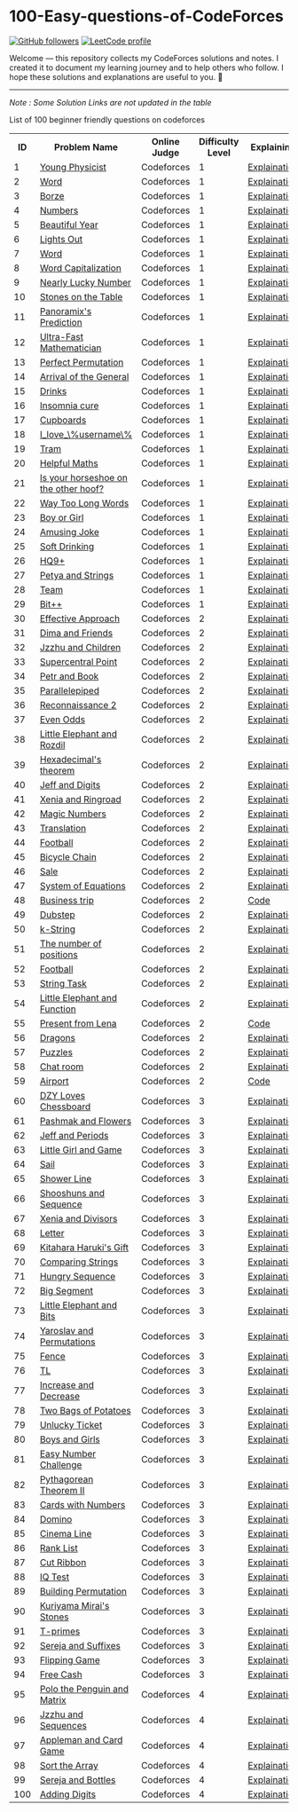 # 100-Easy-questions-of-CodeForces

[![GitHub followers](https://img.shields.io/github/followers/YOUR_GITHUB?style=social)](https://github.com/YOUR_GITHUB)
[![LeetCode profile](https://img.shields.io/badge/LeetCode-Profile-orange)](https://leetcode.com/youness-444)

 
Welcome — this repository collects my CodeForces solutions and notes. I created it to document my learning journey and to help others who follow. I hope these solutions and explanations are useful to you. 🌿

---
*Note : Some Solution Links are not updated in the table*

List of 100 beginner friendly questions on codeforces


<html>
<body>
<center>
<table>
<tr>
<th>ID</th>
<th>Problem Name</th>
<th>Online Judge</th>
<th>Difficulty Level</th>
  <th>Explaining</th>
<th>Solution</th>

</tr>
<tr>
<td>1</td>
<td><a href="http://codeforces.com/problemset/problem/69/A" target="_blank">Young Physicist</a></td>
<td>Codeforces</td>
<td>1</td>
<td><a href="https://github.com/youness372/100-Easy-questions-of-CodeForces/blob/main/69A%20-%20Young%20Physicist/01-69A%20-%20Young%20Physicist.md">Explaination</a></td>    
 <td><a href = "https://github.com/youness372/100-Easy-questions-of-CodeForces/blob/main/69A%20-%20Young%20Physicist/01-69A.cpp">Code</a></td>
</tr>
<tr>
<td>2</td>
<td><a href="http://codeforces.com/problemset/problem/59/A" target="_blank">Word</a></td>
<td>Codeforces</td>
<td>1</td>
<td><a href ="https://github.com/youness372/100-Easy-questions-of-CodeForces/blob/main/02-59A%20Word/01-59A-Word.md">Explaination</a></td>    
 <td><a href = "https://github.com/youness372/100-Easy-questions-of-CodeForces/blob/main/02-59A%20Word/02-59A-Word.cpp">Code</a></td>

</tr>
<tr>
<td>3</td>
<td><a href="http://codeforces.com/problemset/problem/32/B" target="_blank">Borze</a></td>
<td>Codeforces</td>
<td>1</td>
<td><a href="https://github.com/youness372/100-Easy-questions-of-CodeForces/blob/main/03-32B%20Borze/01-32B%20Borze.md">Explaination</a></td>    
 <td><a href = "https://github.com/youness372/100-Easy-questions-of-CodeForces/blob/main/03-32B%20Borze/02-32B-Borze.cpp">Code</a></td>

</tr>
<tr>
<td>4</td>
<td><a href="https://codeforces.com/problemset/problem/13/A" target="_blank">Numbers</a></td>
<td>Codeforces</td>
<td>1</td>
<td><a href="https://github.com/youness372/100-Easy-questions-of-CodeForces/blob/main/04-13A%20Numbers/02-13A-Numbers.cpp">Explaination</a></td>    
 <td><a href = "">Code</a></td>

</tr>
<tr>
<td>5</td>
<td><a href="http://codeforces.com/problemset/problem/271/A" target="_blank">Beautiful Year</a></td>
<td>Codeforces</td>
<td>1</td>
<td><a href="https://github.com/youness372/100-Easy-questions-of-CodeForces/blob/main/69A%20-%20Young%20Physicist/01-69A%20-%20Young%20Physicist.md">Explaination</a></td>    
 <td><a href = "https://github.com/youness372/100-Easy-questions-of-CodeForces/blob/main/69A%20-%20Young%20Physicist/01-69A.cpp">Code</a></td>

</tr>
<tr>
<td>6</td>
<td><a href="http://codeforces.com/problemset/problem/275/A" target="_blank">Lights Out</a></td>
<td>Codeforces</td>
<td>1</td>
<td><a href="https://github.com/youness372/100-Easy-questions-of-CodeForces/blob/main/69A%20-%20Young%20Physicist/01-69A%20-%20Young%20Physicist.md">Explaination</a></td>    
 <td><a href = "https://github.com/youness372/100-Easy-questions-of-CodeForces/blob/main/69A%20-%20Young%20Physicist/01-69A.cpp">Code</a></td>
</tr>
<tr>
<td>7</td>
<td><a href="http://codeforces.com/problemset/problem/59/A" target="_blank">Word</a></td>
<td>Codeforces</td>
<td>1</td>
<td><a href="https://github.com/youness372/100-Easy-questions-of-CodeForces/blob/main/69A%20-%20Young%20Physicist/01-69A%20-%20Young%20Physicist.md">Explaination</a></td>    
 <td><a href = "https://github.com/youness372/100-Easy-questions-of-CodeForces/blob/main/69A%20-%20Young%20Physicist/01-69A.cpp">Code</a></td>
</tr>
<tr>
<td>8</td>
<td><a href="http://codeforces.com/problemset/problem/281/A" target="_blank">Word Capitalization</a></td>
<td>Codeforces</td>
<td>1</td>
<td><a href="https://github.com/youness372/100-Easy-questions-of-CodeForces/blob/main/69A%20-%20Young%20Physicist/01-69A%20-%20Young%20Physicist.md">Explaination</a></td>    
 <td><a href = "https://github.com/youness372/100-Easy-questions-of-CodeForces/blob/main/69A%20-%20Young%20Physicist/01-69A.cpp">Code</a></td>
</tr>
<tr>
<td>9</td>
<td><a href="http://codeforces.com/problemset/problem/110/A" target="_blank">Nearly Lucky Number</a></td>
<td>Codeforces</td>
<td>1</td>
<td><a href="https://github.com/youness372/100-Easy-questions-of-CodeForces/blob/main/69A%20-%20Young%20Physicist/01-69A%20-%20Young%20Physicist.md">Explaination</a></td>    
 <td><a href = "https://github.com/youness372/100-Easy-questions-of-CodeForces/blob/main/69A%20-%20Young%20Physicist/01-69A.cpp">Code</a></td>
</tr>
<tr>
<td>10</td>
<td><a href="http://codeforces.com/problemset/problem/266/A" target="_blank">Stones on the Table</a></td>
<td>Codeforces</td>
<td>1</td>
<td><a href="https://github.com/youness372/100-Easy-questions-of-CodeForces/blob/main/69A%20-%20Young%20Physicist/01-69A%20-%20Young%20Physicist.md">Explaination</a></td>    
 <td><a href = "https://github.com/youness372/100-Easy-questions-of-CodeForces/blob/main/69A%20-%20Young%20Physicist/01-69A.cpp">Code</a></td>
</tr>
<tr>
<td>11</td>
<td><a href="http://codeforces.com/problemset/problem/80/A" target="_blank">Panoramix's Prediction</a></td>
<td>Codeforces</td>
<td>1</td>
<td><a href="https://github.com/youness372/100-Easy-questions-of-CodeForces/blob/main/69A%20-%20Young%20Physicist/01-69A%20-%20Young%20Physicist.md">Explaination</a></td>    
 <td><a href = "https://github.com/youness372/100-Easy-questions-of-CodeForces/blob/main/69A%20-%20Young%20Physicist/01-69A.cpp">Code</a></td>
</tr>
<tr>
<td>12</td>
<td><a href="http://codeforces.com/problemset/problem/61/A" target="_blank">Ultra-Fast Mathematician</a></td>
<td>Codeforces</td>
<td>1</td>
<td><a href="https://github.com/youness372/100-Easy-questions-of-CodeForces/blob/main/69A%20-%20Young%20Physicist/01-69A%20-%20Young%20Physicist.md">Explaination</a></td>    
 <td><a href = "https://github.com/youness372/100-Easy-questions-of-CodeForces/blob/main/69A%20-%20Young%20Physicist/01-69A.cpp">Code</a></td>
</tr>
<tr>
<td>13</td>
<td><a href="http://codeforces.com/problemset/problem/233/A" target="_blank">Perfect Permutation</a></td>
<td>Codeforces</td>
<td>1</td>
<td><a href="https://github.com/youness372/100-Easy-questions-of-CodeForces/blob/main/69A%20-%20Young%20Physicist/01-69A%20-%20Young%20Physicist.md">Explaination</a></td>    
 <td><a href = "https://github.com/youness372/100-Easy-questions-of-CodeForces/blob/main/69A%20-%20Young%20Physicist/01-69A.cpp">Code</a></td>
</tr>
<tr>
<td>14</td>
<td><a href="http://codeforces.com/problemset/problem/144/A" target="_blank">Arrival of the General</a></td>
<td>Codeforces</td>
<td>1</td>
<td><a href="https://github.com/youness372/100-Easy-questions-of-CodeForces/blob/main/69A%20-%20Young%20Physicist/01-69A%20-%20Young%20Physicist.md">Explaination</a></td>    
 <td><a href = "https://github.com/youness372/100-Easy-questions-of-CodeForces/blob/main/69A%20-%20Young%20Physicist/01-69A.cpp">Code</a></td>
</tr>
<tr>
<td>15</td>
<td><a href="http://codeforces.com/problemset/problem/200/B" target="_blank">Drinks</a></td>
<td>Codeforces</td>
<td>1</td>
<td><a href="https://github.com/youness372/100-Easy-questions-of-CodeForces/blob/main/69A%20-%20Young%20Physicist/01-69A%20-%20Young%20Physicist.md">Explaination</a></td>    
 <td><a href = "https://github.com/youness372/100-Easy-questions-of-CodeForces/blob/main/69A%20-%20Young%20Physicist/01-69A.cpp">Code</a></td></tr>
<tr>
<td>16</td>
<td><a href="http://codeforces.com/problemset/problem/148/A" target="_blank">Insomnia cure</a></td>
<td>Codeforces</td>
<td>1</td>
<td><a href="https://github.com/youness372/100-Easy-questions-of-CodeForces/blob/main/69A%20-%20Young%20Physicist/01-69A%20-%20Young%20Physicist.md">Explaination</a></td>    
 <td><a href = "https://github.com/youness372/100-Easy-questions-of-CodeForces/blob/main/69A%20-%20Young%20Physicist/01-69A.cpp">Code</a></td></tr>
<tr>
<td>17</td>
<td><a href="http://codeforces.com/problemset/problem/248/A" target="_blank">Cupboards</a></td>
<td>Codeforces</td>
<td>1</td>
<td><a href="https://github.com/youness372/100-Easy-questions-of-CodeForces/blob/main/69A%20-%20Young%20Physicist/01-69A%20-%20Young%20Physicist.md">Explaination</a></td>    
 <td><a href = "https://github.com/youness372/100-Easy-questions-of-CodeForces/blob/main/69A%20-%20Young%20Physicist/01-69A.cpp">Code</a></td></tr>
<tr>
<td>18</td>
<td><a href="http://codeforces.com/problemset/problem/155/A" target="_blank">I_love_\%username\%</a></td>
<td>Codeforces</td>
<td>1</td>
<td><a href="https://github.com/youness372/100-Easy-questions-of-CodeForces/blob/main/69A%20-%20Young%20Physicist/01-69A%20-%20Young%20Physicist.md">Explaination</a></td>    
 <td><a href = "https://github.com/youness372/100-Easy-questions-of-CodeForces/blob/main/69A%20-%20Young%20Physicist/01-69A.cpp">Code</a></td></tr>
<tr>
<td>19</td>
<td><a href="http://codeforces.com/problemset/problem/116/A" target="_blank">Tram</a></td>
<td>Codeforces</td>
<td>1</td>
<td><a href="https://github.com/youness372/100-Easy-questions-of-CodeForces/blob/main/69A%20-%20Young%20Physicist/01-69A%20-%20Young%20Physicist.md">Explaination</a></td>    
 <td><a href = "https://github.com/youness372/100-Easy-questions-of-CodeForces/blob/main/69A%20-%20Young%20Physicist/01-69A.cpp">Code</a></td></tr>
<tr>
<td>20</td>
<td><a href="http://codeforces.com/problemset/problem/339/A" target="_blank">Helpful Maths</a></td>
<td>Codeforces</td>
<td>1</td>
<td><a href="https://github.com/youness372/100-Easy-questions-of-CodeForces/blob/main/69A%20-%20Young%20Physicist/01-69A%20-%20Young%20Physicist.md">Explaination</a></td>    
 <td><a href = "https://github.com/youness372/100-Easy-questions-of-CodeForces/blob/main/69A%20-%20Young%20Physicist/01-69A.cpp">Code</a></td></tr>
<tr>
<td>21</td>
<td><a href="http://codeforces.com/problemset/problem/228/A" target="_blank">Is your horseshoe on the other hoof?</a></td>
<td>Codeforces</td>
<td>1</td>
<td><a href="https://github.com/youness372/100-Easy-questions-of-CodeForces/blob/main/69A%20-%20Young%20Physicist/01-69A%20-%20Young%20Physicist.md">Explaination</a></td>    
 <td><a href = "https://github.com/youness372/100-Easy-questions-of-CodeForces/blob/main/69A%20-%20Young%20Physicist/01-69A.cpp">Code</a></td></tr>
<tr>
<td>22</td>
<td><a href="http://codeforces.com/problemset/problem/71/A" target="_blank">Way Too Long Words</a></td>
<td>Codeforces</td>
<td>1</td>
<td><a href="https://github.com/youness372/100-Easy-questions-of-CodeForces/blob/main/69A%20-%20Young%20Physicist/01-69A%20-%20Young%20Physicist.md">Explaination</a></td>    
 <td><a href = "https://github.com/youness372/100-Easy-questions-of-CodeForces/blob/main/69A%20-%20Young%20Physicist/01-69A.cpp">Code</a></td></tr>
<tr>
<td>23</td>
<td><a href="http://codeforces.com/problemset/problem/236/A" target="_blank">Boy or Girl</a></td>
<td>Codeforces</td>
<td>1</td>
<td><a href="https://github.com/youness372/100-Easy-questions-of-CodeForces/blob/main/69A%20-%20Young%20Physicist/01-69A%20-%20Young%20Physicist.md">Explaination</a></td>    
 <td><a href = "https://github.com/youness372/100-Easy-questions-of-CodeForces/blob/main/69A%20-%20Young%20Physicist/01-69A.cpp">Code</a></td></tr>
<tr>
<td>24</td>
<td><a href="http://codeforces.com/problemset/problem/141/A" target="_blank">Amusing Joke</a></td>
<td>Codeforces</td>
<td>1</td>
<td><a href="https://github.com/youness372/100-Easy-questions-of-CodeForces/blob/main/69A%20-%20Young%20Physicist/01-69A%20-%20Young%20Physicist.md">Explaination</a></td>    
 <td><a href = "https://github.com/youness372/100-Easy-questions-of-CodeForces/blob/main/69A%20-%20Young%20Physicist/01-69A.cpp">Code</a></td></tr>
<tr>
<td>25</td>
<td><a href="http://codeforces.com/problemset/problem/151/A" target="_blank">Soft Drinking</a></td>
<td>Codeforces</td>
<td>1</td>
<td><a href="https://github.com/youness372/100-Easy-questions-of-CodeForces/blob/main/69A%20-%20Young%20Physicist/01-69A%20-%20Young%20Physicist.md">Explaination</a></td>    
 <td><a href = "https://github.com/youness372/100-Easy-questions-of-CodeForces/blob/main/69A%20-%20Young%20Physicist/01-69A.cpp">Code</a></td></tr>
<tr>
<td>26</td>
<td><a href="http://codeforces.com/problemset/problem/133/A" target="_blank">HQ9+</a></td>
<td>Codeforces</td>
<td>1</td>
<td><a href="https://github.com/youness372/100-Easy-questions-of-CodeForces/blob/main/69A%20-%20Young%20Physicist/01-69A%20-%20Young%20Physicist.md">Explaination</a></td>    
 <td><a href = "https://github.com/youness372/100-Easy-questions-of-CodeForces/blob/main/69A%20-%20Young%20Physicist/01-69A.cpp">Code</a></td></tr>
<tr>
<td>27</td>
<td><a href="http://codeforces.com/problemset/problem/112/A" target="_blank">Petya and Strings</a></td>
<td>Codeforces</td>
<td>1</td>
<td><a href="https://github.com/youness372/100-Easy-questions-of-CodeForces/blob/main/69A%20-%20Young%20Physicist/01-69A%20-%20Young%20Physicist.md">Explaination</a></td>    
 <td><a href = "https://github.com/youness372/100-Easy-questions-of-CodeForces/blob/main/69A%20-%20Young%20Physicist/01-69A.cpp">Code</a></td></tr>
<tr>
<td>28</td>
<td><a href="http://codeforces.com/problemset/problem/231/A" target="_blank">Team</a></td>
<td>Codeforces</td>
<td>1</td>
<td><a href="https://github.com/youness372/100-Easy-questions-of-CodeForces/blob/main/69A%20-%20Young%20Physicist/01-69A%20-%20Young%20Physicist.md">Explaination</a></td>    
 <td><a href = "https://github.com/youness372/100-Easy-questions-of-CodeForces/blob/main/69A%20-%20Young%20Physicist/01-69A.cpp">Code</a></td></tr>
<tr>
<td>29</td>
<td><a href="http://codeforces.com/problemset/problem/282/A" target="_blank">Bit++</a></td>
<td>Codeforces</td>
<td>1</td>
<td><a href="https://github.com/youness372/100-Easy-questions-of-CodeForces/blob/main/69A%20-%20Young%20Physicist/01-69A%20-%20Young%20Physicist.md">Explaination</a></td>    
 <td><a href = "https://github.com/youness372/100-Easy-questions-of-CodeForces/blob/main/69A%20-%20Young%20Physicist/01-69A.cpp">Code</a></td></tr>
<tr>
<td>30</td>
<td><a href="http://codeforces.com/problemset/problem/227/B" target="_blank">Effective Approach</a></td>
<td>Codeforces</td>
<td>2</td>
<td><a href="https://github.com/youness372/100-Easy-questions-of-CodeForces/blob/main/69A%20-%20Young%20Physicist/01-69A%20-%20Young%20Physicist.md">Explaination</a></td>    
 <td><a href = "https://github.com/youness372/100-Easy-questions-of-CodeForces/blob/main/69A%20-%20Young%20Physicist/01-69A.cpp">Code</a></td></tr>
<tr>
<td>31</td>
<td><a href="http://codeforces.com/problemset/problem/272/A" target="_blank">Dima and Friends</a></td>
<td>Codeforces</td>
<td>2</td>
<td><a href="https://github.com/youness372/100-Easy-questions-of-CodeForces/blob/main/69A%20-%20Young%20Physicist/01-69A%20-%20Young%20Physicist.md">Explaination</a></td>    
 <td><a href = "https://github.com/youness372/100-Easy-questions-of-CodeForces/blob/main/69A%20-%20Young%20Physicist/01-69A.cpp">Code</a></td></tr>
<tr>
<td>32</td>
<td><a href="http://codeforces.com/problemset/problem/450/A" target="_blank">Jzzhu and Children</a></td>
<td>Codeforces</td>
<td>2</td>
<td><a href="https://github.com/youness372/100-Easy-questions-of-CodeForces/blob/main/69A%20-%20Young%20Physicist/01-69A%20-%20Young%20Physicist.md">Explaination</a></td>    
 <td><a href = "https://github.com/youness372/100-Easy-questions-of-CodeForces/blob/main/69A%20-%20Young%20Physicist/01-69A.cpp">Code</a></td></tr>
<tr>
<td>33</td>
<td><a href="http://codeforces.com/problemset/problem/165/A" target="_blank">Supercentral Point</a></td>
<td>Codeforces</td>
<td>2</td>
<td><a href="https://github.com/youness372/100-Easy-questions-of-CodeForces/blob/main/69A%20-%20Young%20Physicist/01-69A%20-%20Young%20Physicist.md">Explaination</a></td>    
 <td><a href = "https://github.com/youness372/100-Easy-questions-of-CodeForces/blob/main/69A%20-%20Young%20Physicist/01-69A.cpp">Code</a></td></tr>
<tr>
<td>34</td>
<td><a href="http://codeforces.com/problemset/problem/139/A" target="_blank">Petr and Book</a></td>
<td>Codeforces</td>
<td>2</td>
<td><a href="https://github.com/youness372/100-Easy-questions-of-CodeForces/blob/main/69A%20-%20Young%20Physicist/01-69A%20-%20Young%20Physicist.md">Explaination</a></td>    
 <td><a href = "https://github.com/youness372/100-Easy-questions-of-CodeForces/blob/main/69A%20-%20Young%20Physicist/01-69A.cpp">Code</a></td></tr>
<tr>
<td>35</td>
<td><a href="http://codeforces.com/problemset/problem/224/A" target="_blank">Parallelepiped</a></td>
<td>Codeforces</td>
<td>2</td>
<td><a href="https://github.com/youness372/100-Easy-questions-of-CodeForces/blob/main/69A%20-%20Young%20Physicist/01-69A%20-%20Young%20Physicist.md">Explaination</a></td>    
 <td><a href = "https://github.com/youness372/100-Easy-questions-of-CodeForces/blob/main/69A%20-%20Young%20Physicist/01-69A.cpp">Code</a></td></tr>
<tr>
<td>36</td>
<td><a href="http://codeforces.com/problemset/problem/34/A" target="_blank">Reconnaissance 2</a></td>
<td>Codeforces</td>
<td>2</td>
<td><a href="https://github.com/youness372/100-Easy-questions-of-CodeForces/blob/main/69A%20-%20Young%20Physicist/01-69A%20-%20Young%20Physicist.md">Explaination</a></td>    
 <td><a href = "https://github.com/youness372/100-Easy-questions-of-CodeForces/blob/main/69A%20-%20Young%20Physicist/01-69A.cpp">Code</a></td></tr>
<tr>
<td>37</td>
<td><a href="http://codeforces.com/problemset/problem/318/A" target="_blank">Even Odds</a></td>
<td>Codeforces</td>
<td>2</td>
<td><a href="https://github.com/youness372/100-Easy-questions-of-CodeForces/blob/main/69A%20-%20Young%20Physicist/01-69A%20-%20Young%20Physicist.md">Explaination</a></td>    
 <td><a href = "https://github.com/youness372/100-Easy-questions-of-CodeForces/blob/main/69A%20-%20Young%20Physicist/01-69A.cpp">Code</a></td></tr>
<tr>
<td>38</td>
<td><a href="http://codeforces.com/problemset/problem/205/A" target="_blank">Little Elephant and Rozdil</a></td>
<td>Codeforces</td>
<td>2</td>
<td><a href="https://github.com/youness372/100-Easy-questions-of-CodeForces/blob/main/69A%20-%20Young%20Physicist/01-69A%20-%20Young%20Physicist.md">Explaination</a></td>    
 <td><a href = "https://github.com/youness372/100-Easy-questions-of-CodeForces/blob/main/69A%20-%20Young%20Physicist/01-69A.cpp">Code</a></td></tr>
<tr>
<td>39</td>
<td><a href="http://codeforces.com/problemset/problem/199/A" target="_blank">Hexadecimal's theorem</a></td>
<td>Codeforces</td>
<td>2</td>
<td><a href="https://github.com/youness372/100-Easy-questions-of-CodeForces/blob/main/69A%20-%20Young%20Physicist/01-69A%20-%20Young%20Physicist.md">Explaination</a></td>    
 <td><a href = "https://github.com/youness372/100-Easy-questions-of-CodeForces/blob/main/69A%20-%20Young%20Physicist/01-69A.cpp">Code</a></td></tr>
<tr>
<td>40</td>
<td><a href="http://codeforces.com/problemset/problem/352/A" target="_blank">Jeff and Digits</a></td>
<td>Codeforces</td>
<td>2</td>
<td><a href="https://github.com/youness372/100-Easy-questions-of-CodeForces/blob/main/69A%20-%20Young%20Physicist/01-69A%20-%20Young%20Physicist.md">Explaination</a></td>    
 <td><a href = "https://github.com/youness372/100-Easy-questions-of-CodeForces/blob/main/69A%20-%20Young%20Physicist/01-69A.cpp">Code</a></td></tr>
<tr>
<td>41</td>
<td><a href="http://codeforces.com/problemset/problem/339/B" target="_blank">Xenia and Ringroad</a></td>
<td>Codeforces</td>
<td>2</td>
<td><a href="https://github.com/youness372/100-Easy-questions-of-CodeForces/blob/main/69A%20-%20Young%20Physicist/01-69A%20-%20Young%20Physicist.md">Explaination</a></td>    
 <td><a href = "https://github.com/youness372/100-Easy-questions-of-CodeForces/blob/main/69A%20-%20Young%20Physicist/01-69A.cpp">Code</a></td></tr>
<tr>
<td>42</td>
<td><a href="http://codeforces.com/problemset/problem/320/A" target="_blank">Magic Numbers</a></td>
<td>Codeforces</td>
<td>2</td>
<td><a href="https://github.com/youness372/100-Easy-questions-of-CodeForces/blob/main/69A%20-%20Young%20Physicist/01-69A%20-%20Young%20Physicist.md">Explaination</a></td>    
 <td><a href = "https://github.com/youness372/100-Easy-questions-of-CodeForces/blob/main/69A%20-%20Young%20Physicist/01-69A.cpp">Code</a></td></tr>
<tr>
<td>43</td>
<td><a href="http://codeforces.com/problemset/problem/41/A" target="_blank">Translation</a></td>
<td>Codeforces</td>
<td>2</td>
<td><a href="https://github.com/youness372/100-Easy-questions-of-CodeForces/blob/main/69A%20-%20Young%20Physicist/01-69A%20-%20Young%20Physicist.md">Explaination</a></td>    
 <td><a href = "https://github.com/youness372/100-Easy-questions-of-CodeForces/blob/main/69A%20-%20Young%20Physicist/01-69A.cpp">Code</a></td></tr>
<tr>
<td>44</td>
<td><a href="http://codeforces.com/problemset/problem/43/A" target="_blank">Football</a></td>
<td>Codeforces</td>
<td>2</td>
<td><a href="https://github.com/youness372/100-Easy-questions-of-CodeForces/blob/main/69A%20-%20Young%20Physicist/01-69A%20-%20Young%20Physicist.md">Explaination</a></td>    
 <td><a href = "https://github.com/youness372/100-Easy-questions-of-CodeForces/blob/main/69A%20-%20Young%20Physicist/01-69A.cpp">Code</a></td></tr>
<tr>
<td>45</td>
<td><a href="http://codeforces.com/problemset/problem/215/A" target="_blank">Bicycle Chain</a></td>
<td>Codeforces</td>
<td>2</td>
<td><a href="https://github.com/youness372/100-Easy-questions-of-CodeForces/blob/main/69A%20-%20Young%20Physicist/01-69A%20-%20Young%20Physicist.md">Explaination</a></td>    
 <td><a href = "https://github.com/youness372/100-Easy-questions-of-CodeForces/blob/main/69A%20-%20Young%20Physicist/01-69A.cpp">Code</a></td></tr>
<tr>
<td>46</td>
<td><a href="http://codeforces.com/problemset/problem/34/B" target="_blank">Sale</a></td>
<td>Codeforces</td>
<td>2</td>
<td><a href="https://github.com/youness372/100-Easy-questions-of-CodeForces/blob/main/69A%20-%20Young%20Physicist/01-69A%20-%20Young%20Physicist.md">Explaination</a></td>    
 <td><a href = "https://github.com/youness372/100-Easy-questions-of-CodeForces/blob/main/69A%20-%20Young%20Physicist/01-69A.cpp">Code</a></td></tr>
<tr>
<td>47</td>
<td><a href="http://codeforces.com/problemset/problem/214/A" target="_blank">System of Equations</a></td>
<td>Codeforces</td>
<td>2</td>
<td><a href="https://github.com/youness372/100-Easy-questions-of-CodeForces/blob/main/69A%20-%20Young%20Physicist/01-69A%20-%20Young%20Physicist.md">Explaination</a></td>    
 <td><a href = "https://github.com/youness372/100-Easy-questions-of-CodeForces/blob/main/69A%20-%20Young%20Physicist/01-69A.cpp">Code</a></td></tr>
<tr>
<td>48</td>
<td><a href="http://codeforces.com/problemset/problem/149/A" target="_blank">Business trip</a></td>
<td>Codeforces</td>
<td>2</td>
<td><a href="">Code</a></td>
</tr>
<tr>
<td>49</td>
<td><a href="http://codeforces.com/problemset/problem/208/A" target="_blank">Dubstep</a></td>
<td>Codeforces</td>
<td>2</td>
<td><a href="https://github.com/youness372/100-Easy-questions-of-CodeForces/blob/main/69A%20-%20Young%20Physicist/01-69A%20-%20Young%20Physicist.md">Explaination</a></td>    
 <td><a href = "https://github.com/youness372/100-Easy-questions-of-CodeForces/blob/main/69A%20-%20Young%20Physicist/01-69A.cpp">Code</a></td></tr>
<tr>
<td>50</td>
<td><a href="http://codeforces.com/problemset/problem/219/A" target="_blank">k-String</a></td>
<td>Codeforces</td>
<td>2</td>
<td><a href="https://github.com/youness372/100-Easy-questions-of-CodeForces/blob/main/69A%20-%20Young%20Physicist/01-69A%20-%20Young%20Physicist.md">Explaination</a></td>    
 <td><a href = "https://github.com/youness372/100-Easy-questions-of-CodeForces/blob/main/69A%20-%20Young%20Physicist/01-69A.cpp">Code</a></td></tr>
<tr>
<td>51</td>
<td><a href="http://codeforces.com/problemset/problem/124/A" target="_blank">The number of positions</a></td>
<td>Codeforces</td>
<td>2</td>
<td><a href="https://github.com/youness372/100-Easy-questions-of-CodeForces/blob/main/69A%20-%20Young%20Physicist/01-69A%20-%20Young%20Physicist.md">Explaination</a></td>    
 <td><a href = "https://github.com/youness372/100-Easy-questions-of-CodeForces/blob/main/69A%20-%20Young%20Physicist/01-69A.cpp">Code</a></td></tr>
<tr>
<td>52</td>
<td><a href="http://codeforces.com/problemset/problem/96/A" target="_blank">Football</a></td>
<td>Codeforces</td>
<td>2</td>
<td><a href="https://github.com/youness372/100-Easy-questions-of-CodeForces/blob/main/69A%20-%20Young%20Physicist/01-69A%20-%20Young%20Physicist.md">Explaination</a></td>    
 <td><a href = "https://github.com/youness372/100-Easy-questions-of-CodeForces/blob/main/69A%20-%20Young%20Physicist/01-69A.cpp">Code</a></td></tr>
<tr>
<td>53</td>
<td><a href="http://codeforces.com/problemset/problem/118/A" target="_blank">String Task</a></td>
<td>Codeforces</td>
<td>2</td>
<td><a href="https://github.com/youness372/100-Easy-questions-of-CodeForces/blob/main/69A%20-%20Young%20Physicist/01-69A%20-%20Young%20Physicist.md">Explaination</a></td>    
 <td><a href = "https://github.com/youness372/100-Easy-questions-of-CodeForces/blob/main/69A%20-%20Young%20Physicist/01-69A.cpp">Code</a></td></tr>
<tr>
<td>54</td>
<td><a href="http://codeforces.com/problemset/problem/221/A" target="_blank">Little Elephant and Function</a></td>
<td>Codeforces</td>
<td>2</td>
<td><a href="https://github.com/youness372/100-Easy-questions-of-CodeForces/blob/main/69A%20-%20Young%20Physicist/01-69A%20-%20Young%20Physicist.md">Explaination</a></td>    
 <td><a href = "https://github.com/youness372/100-Easy-questions-of-CodeForces/blob/main/69A%20-%20Young%20Physicist/01-69A.cpp">Code</a></td></tr>
<tr>
<td>55</td>
<td><a href="http://codeforces.com/problemset/problem/118/B" target="_blank">Present from Lena</a></td>
<td>Codeforces</td>
<td>2</td>
<td><a href="">Code</a></td>
</tr>
<tr>
<td>56</td>
<td><a href="http://codeforces.com/problemset/problem/230/A" target="_blank">Dragons</a></td>
<td>Codeforces</td>
<td>2</td>
<td><a href="https://github.com/youness372/100-Easy-questions-of-CodeForces/blob/main/69A%20-%20Young%20Physicist/01-69A%20-%20Young%20Physicist.md">Explaination</a></td>    
 <td><a href = "https://github.com/youness372/100-Easy-questions-of-CodeForces/blob/main/69A%20-%20Young%20Physicist/01-69A.cpp">Code</a></td></tr>
<tr>
<td>57</td>
<td><a href="http://codeforces.com/problemset/problem/337/A" target="_blank">Puzzles</a></td>
<td>Codeforces</td>
<td>2</td>
<td><a href="https://github.com/youness372/100-Easy-questions-of-CodeForces/blob/main/69A%20-%20Young%20Physicist/01-69A%20-%20Young%20Physicist.md">Explaination</a></td>    
 <td><a href = "https://github.com/youness372/100-Easy-questions-of-CodeForces/blob/main/69A%20-%20Young%20Physicist/01-69A.cpp">Code</a></td></tr>
<tr>
<td>58</td>
<td><a href="http://codeforces.com/problemset/problem/58/A" target="_blank">Chat room</a></td>
<td>Codeforces</td>
<td>2</td>
<td><a href="https://github.com/youness372/100-Easy-questions-of-CodeForces/blob/main/69A%20-%20Young%20Physicist/01-69A%20-%20Young%20Physicist.md">Explaination</a></td>    
 <td><a href = "https://github.com/youness372/100-Easy-questions-of-CodeForces/blob/main/69A%20-%20Young%20Physicist/01-69A.cpp">Code</a></td></tr>
<tr>
<td>59</td>
<td><a href="http://codeforces.com/problemset/problem/218/B" target="_blank">Airport</a></td>
<td>Codeforces</td>
<td>2</td>
<td><a href="">Code</a></td>
</tr>
<tr>
<td>60</td>
<td><a href="http://codeforces.com/problemset/problem/445/A" target="_blank">DZY Loves Chessboard</a></td>
<td>Codeforces</td>
<td>3</td>
<td><a href="https://github.com/youness372/100-Easy-questions-of-CodeForces/blob/main/69A%20-%20Young%20Physicist/01-69A%20-%20Young%20Physicist.md">Explaination</a></td>    
 <td><a href = "https://github.com/youness372/100-Easy-questions-of-CodeForces/blob/main/69A%20-%20Young%20Physicist/01-69A.cpp">Code</a></td></tr>
<tr>
<td>61</td>
<td><a href="http://codeforces.com/problemset/problem/459/B" target="_blank">Pashmak and Flowers</a></td>
<td>Codeforces</td>
<td>3</td>
<td><a href="https://github.com/youness372/100-Easy-questions-of-CodeForces/blob/main/69A%20-%20Young%20Physicist/01-69A%20-%20Young%20Physicist.md">Explaination</a></td>    
 <td><a href = "https://github.com/youness372/100-Easy-questions-of-CodeForces/blob/main/69A%20-%20Young%20Physicist/01-69A.cpp">Code</a></td></tr>
<tr>
<td>62</td>
<td><a href="http://codeforces.com/problemset/problem/352/B" target="_blank">Jeff and Periods</a></td>
<td>Codeforces</td>
<td>3</td>
<td><a href="https://github.com/youness372/100-Easy-questions-of-CodeForces/blob/main/69A%20-%20Young%20Physicist/01-69A%20-%20Young%20Physicist.md">Explaination</a></td>    
 <td><a href = "https://github.com/youness372/100-Easy-questions-of-CodeForces/blob/main/69A%20-%20Young%20Physicist/01-69A.cpp">Code</a></td></tr>
<tr>
<td>63</td>
<td><a href="http://codeforces.com/problemset/problem/276/B" target="_blank">Little Girl and Game</a></td>
<td>Codeforces</td>
<td>3</td>
<td><a href="https://github.com/youness372/100-Easy-questions-of-CodeForces/blob/main/69A%20-%20Young%20Physicist/01-69A%20-%20Young%20Physicist.md">Explaination</a></td>    
 <td><a href = "https://github.com/youness372/100-Easy-questions-of-CodeForces/blob/main/69A%20-%20Young%20Physicist/01-69A.cpp">Code</a></td></tr>
<tr>
<td>64</td>
<td><a href="http://codeforces.com/problemset/problem/298/B" target="_blank">Sail</a></td>
<td>Codeforces</td>
<td>3</td>
<td><a href="https://github.com/youness372/100-Easy-questions-of-CodeForces/blob/main/69A%20-%20Young%20Physicist/01-69A%20-%20Young%20Physicist.md">Explaination</a></td>    
 <td><a href = "https://github.com/youness372/100-Easy-questions-of-CodeForces/blob/main/69A%20-%20Young%20Physicist/01-69A.cpp">Code</a></td></tr>
<tr>
<td>65</td>
<td><a href="http://codeforces.com/problemset/problem/431/B" target="_blank">Shower Line</a></td>
<td>Codeforces</td>
<td>3</td>
<td><a href="https://github.com/youness372/100-Easy-questions-of-CodeForces/blob/main/69A%20-%20Young%20Physicist/01-69A%20-%20Young%20Physicist.md">Explaination</a></td>    
 <td><a href = "https://github.com/youness372/100-Easy-questions-of-CodeForces/blob/main/69A%20-%20Young%20Physicist/01-69A.cpp">Code</a></td></tr>
<tr>
<td>66</td>
<td><a href="http://codeforces.com/problemset/problem/222/A" target="_blank">Shooshuns and Sequence </a></td>
<td>Codeforces</td>
<td>3</td>
<td><a href="https://github.com/youness372/100-Easy-questions-of-CodeForces/blob/main/69A%20-%20Young%20Physicist/01-69A%20-%20Young%20Physicist.md">Explaination</a></td>    
 <td><a href = "https://github.com/youness372/100-Easy-questions-of-CodeForces/blob/main/69A%20-%20Young%20Physicist/01-69A.cpp">Code</a></td></tr>
<tr>
<td>67</td>
<td><a href="http://codeforces.com/problemset/problem/342/A" target="_blank">Xenia and Divisors</a></td>
<td>Codeforces</td>
<td>3</td>
<td><a href="https://github.com/youness372/100-Easy-questions-of-CodeForces/blob/main/69A%20-%20Young%20Physicist/01-69A%20-%20Young%20Physicist.md">Explaination</a></td>    
 <td><a href = "https://github.com/youness372/100-Easy-questions-of-CodeForces/blob/main/69A%20-%20Young%20Physicist/01-69A.cpp">Code</a></td></tr>
<tr>
<td>68</td>
<td><a href="http://codeforces.com/problemset/problem/43/B" target="_blank">Letter</a></td>
<td>Codeforces</td>
<td>3</td>
<td><a href="https://github.com/youness372/100-Easy-questions-of-CodeForces/blob/main/69A%20-%20Young%20Physicist/01-69A%20-%20Young%20Physicist.md">Explaination</a></td>    
 <td><a href = "https://github.com/youness372/100-Easy-questions-of-CodeForces/blob/main/69A%20-%20Young%20Physicist/01-69A.cpp">Code</a></td></tr>
<tr>
<td>69</td>
<td><a href="http://codeforces.com/problemset/problem/433/A" target="_blank">Kitahara Haruki's Gift</a></td>
<td>Codeforces</td>
<td>3</td>
<td><a href="https://github.com/youness372/100-Easy-questions-of-CodeForces/blob/main/69A%20-%20Young%20Physicist/01-69A%20-%20Young%20Physicist.md">Explaination</a></td>    
 <td><a href = "https://github.com/youness372/100-Easy-questions-of-CodeForces/blob/main/69A%20-%20Young%20Physicist/01-69A.cpp">Code</a></td></tr>
<tr>
<td>70</td>
<td><a href="http://codeforces.com/problemset/problem/186/A" target="_blank">Comparing Strings</a></td>
<td>Codeforces</td>
<td>3</td>
<td><a href="https://github.com/youness372/100-Easy-questions-of-CodeForces/blob/main/69A%20-%20Young%20Physicist/01-69A%20-%20Young%20Physicist.md">Explaination</a></td>    
 <td><a href = "https://github.com/youness372/100-Easy-questions-of-CodeForces/blob/main/69A%20-%20Young%20Physicist/01-69A.cpp">Code</a></td></tr>
<tr>
<td>71</td>
<td><a href="http://codeforces.com/problemset/problem/327/B" target="_blank">Hungry Sequence</a></td>
<td>Codeforces</td>
<td>3</td>
<td><a href="https://github.com/youness372/100-Easy-questions-of-CodeForces/blob/main/69A%20-%20Young%20Physicist/01-69A%20-%20Young%20Physicist.md">Explaination</a></td>    
 <td><a href = "https://github.com/youness372/100-Easy-questions-of-CodeForces/blob/main/69A%20-%20Young%20Physicist/01-69A.cpp">Code</a></td></tr>
<tr>
<td>72</td>
<td><a href="http://codeforces.com/problemset/problem/242/B" target="_blank">Big Segment</a></td>
<td>Codeforces</td>
<td>3</td>
<td><a href="https://github.com/youness372/100-Easy-questions-of-CodeForces/blob/main/69A%20-%20Young%20Physicist/01-69A%20-%20Young%20Physicist.md">Explaination</a></td>    
 <td><a href = "https://github.com/youness372/100-Easy-questions-of-CodeForces/blob/main/69A%20-%20Young%20Physicist/01-69A.cpp">Code</a></td></tr>
<tr>
<td>73</td>
<td><a href="http://codeforces.com/problemset/problem/258/A" target="_blank">Little Elephant and Bits</a></td>
<td>Codeforces</td>
<td>3</td>
<td><a href="https://github.com/youness372/100-Easy-questions-of-CodeForces/blob/main/69A%20-%20Young%20Physicist/01-69A%20-%20Young%20Physicist.md">Explaination</a></td>    
 <td><a href = "https://github.com/youness372/100-Easy-questions-of-CodeForces/blob/main/69A%20-%20Young%20Physicist/01-69A.cpp">Code</a></td></tr>
<tr>
<td>74</td>
<td><a href="http://codeforces.com/problemset/problem/296/A" target="_blank">Yaroslav and Permutations</a></td>
<td>Codeforces</td>
<td>3</td>
<td><a href="https://github.com/youness372/100-Easy-questions-of-CodeForces/blob/main/69A%20-%20Young%20Physicist/01-69A%20-%20Young%20Physicist.md">Explaination</a></td>    
 <td><a href = "https://github.com/youness372/100-Easy-questions-of-CodeForces/blob/main/69A%20-%20Young%20Physicist/01-69A.cpp">Code</a></td></tr>
<tr>
<td>75</td>
<td><a href="http://codeforces.com/problemset/problem/363/B" target="_blank">Fence</a></td>
<td>Codeforces</td>
<td>3</td>
<td><a href="https://github.com/youness372/100-Easy-questions-of-CodeForces/blob/main/69A%20-%20Young%20Physicist/01-69A%20-%20Young%20Physicist.md">Explaination</a></td>    
 <td><a href = "https://github.com/youness372/100-Easy-questions-of-CodeForces/blob/main/69A%20-%20Young%20Physicist/01-69A.cpp">Code</a></td></tr>
<tr>
<td>76</td>
<td><a href="http://codeforces.com/problemset/problem/350/A" target="_blank">TL</a></td>
<td>Codeforces</td>
<td>3</td>
<td><a href="https://github.com/youness372/100-Easy-questions-of-CodeForces/blob/main/69A%20-%20Young%20Physicist/01-69A%20-%20Young%20Physicist.md">Explaination</a></td>    
 <td><a href = "https://github.com/youness372/100-Easy-questions-of-CodeForces/blob/main/69A%20-%20Young%20Physicist/01-69A.cpp">Code</a></td></tr>
<tr>
<td>77</td>
<td><a href="http://codeforces.com/problemset/problem/246/B" target="_blank">Increase and Decrease</a></td>
<td>Codeforces</td>
<td>3</td>
<td><a href="https://github.com/youness372/100-Easy-questions-of-CodeForces/blob/main/69A%20-%20Young%20Physicist/01-69A%20-%20Young%20Physicist.md">Explaination</a></td>    
 <td><a href = "https://github.com/youness372/100-Easy-questions-of-CodeForces/blob/main/69A%20-%20Young%20Physicist/01-69A.cpp">Code</a></td></tr>
<tr>
<td>78</td>
<td><a href="http://codeforces.com/problemset/problem/239/A" target="_blank">Two Bags of Potatoes</a></td>
<td>Codeforces</td>
<td>3</td>
<td><a href="https://github.com/youness372/100-Easy-questions-of-CodeForces/blob/main/69A%20-%20Young%20Physicist/01-69A%20-%20Young%20Physicist.md">Explaination</a></td>    
 <td><a href = "https://github.com/youness372/100-Easy-questions-of-CodeForces/blob/main/69A%20-%20Young%20Physicist/01-69A.cpp">Code</a></td></tr>
<tr>
<td>79</td>
<td><a href="http://codeforces.com/problemset/problem/160/B" target="_blank">Unlucky Ticket</a></td>
<td>Codeforces</td>
<td>3</td>
<td><a href="https://github.com/youness372/100-Easy-questions-of-CodeForces/blob/main/69A%20-%20Young%20Physicist/01-69A%20-%20Young%20Physicist.md">Explaination</a></td>    
 <td><a href = "https://github.com/youness372/100-Easy-questions-of-CodeForces/blob/main/69A%20-%20Young%20Physicist/01-69A.cpp">Code</a></td></tr>
<tr>
<td>80</td>
<td><a href="http://codeforces.com/problemset/problem/253/A" target="_blank">Boys and Girls</a></td>
<td>Codeforces</td>
<td>3</td>
<td><a href="https://github.com/youness372/100-Easy-questions-of-CodeForces/blob/main/69A%20-%20Young%20Physicist/01-69A%20-%20Young%20Physicist.md">Explaination</a></td>    
 <td><a href = "https://github.com/youness372/100-Easy-questions-of-CodeForces/blob/main/69A%20-%20Young%20Physicist/01-69A.cpp">Code</a></td></tr>
<tr>
<td>81</td>
<td><a href="http://codeforces.com/problemset/problem/236/B" target="_blank">Easy Number Challenge</a></td>
<td>Codeforces</td>
<td>3</td>
<td><a href="https://github.com/youness372/100-Easy-questions-of-CodeForces/blob/main/69A%20-%20Young%20Physicist/01-69A%20-%20Young%20Physicist.md">Explaination</a></td>    
 <td><a href = "https://github.com/youness372/100-Easy-questions-of-CodeForces/blob/main/69A%20-%20Young%20Physicist/01-69A.cpp">Code</a></td></tr>
<tr>
<td>82</td>
<td><a href="http://codeforces.com/problemset/problem/304/A" target="_blank">Pythagorean Theorem II</a></td>
<td>Codeforces</td>
<td>3</td>
<td><a href="https://github.com/youness372/100-Easy-questions-of-CodeForces/blob/main/69A%20-%20Young%20Physicist/01-69A%20-%20Young%20Physicist.md">Explaination</a></td>    
 <td><a href = "https://github.com/youness372/100-Easy-questions-of-CodeForces/blob/main/69A%20-%20Young%20Physicist/01-69A.cpp">Code</a></td></tr>
<tr>
<td>83</td>
<td><a href="http://codeforces.com/problemset/problem/254/A" target="_blank">Cards with Numbers</a></td>
<td>Codeforces</td>
<td>3</td>
<td><a href="https://github.com/youness372/100-Easy-questions-of-CodeForces/blob/main/69A%20-%20Young%20Physicist/01-69A%20-%20Young%20Physicist.md">Explaination</a></td>    
 <td><a href = "https://github.com/youness372/100-Easy-questions-of-CodeForces/blob/main/69A%20-%20Young%20Physicist/01-69A.cpp">Code</a></td></tr>
<tr>
<td>84</td>
<td><a href="http://codeforces.com/problemset/problem/353/A" target="_blank">Domino</a></td>
<td>Codeforces</td>
<td>3</td>
<td><a href="https://github.com/youness372/100-Easy-questions-of-CodeForces/blob/main/69A%20-%20Young%20Physicist/01-69A%20-%20Young%20Physicist.md">Explaination</a></td>    
 <td><a href = "https://github.com/youness372/100-Easy-questions-of-CodeForces/blob/main/69A%20-%20Young%20Physicist/01-69A.cpp">Code</a></td></tr>
<tr>
<td>85</td>
<td><a href="http://codeforces.com/problemset/problem/349/A" target="_blank">Cinema Line</a></td>
<td>Codeforces</td>
<td>3</td>
<td><a href="https://github.com/youness372/100-Easy-questions-of-CodeForces/blob/main/69A%20-%20Young%20Physicist/01-69A%20-%20Young%20Physicist.md">Explaination</a></td>    
 <td><a href = "https://github.com/youness372/100-Easy-questions-of-CodeForces/blob/main/69A%20-%20Young%20Physicist/01-69A.cpp">Code</a></td></tr>
<tr>
<td>86</td>
<td><a href="http://codeforces.com/problemset/problem/166/A" target="_blank">Rank List</a></td>
<td>Codeforces</td>
<td>3</td>
<td><a href="https://github.com/youness372/100-Easy-questions-of-CodeForces/blob/main/69A%20-%20Young%20Physicist/01-69A%20-%20Young%20Physicist.md">Explaination</a></td>    
 <td><a href = "https://github.com/youness372/100-Easy-questions-of-CodeForces/blob/main/69A%20-%20Young%20Physicist/01-69A.cpp">Code</a></td></tr>
<tr>
<td>87</td>
<td><a href="http://codeforces.com/problemset/problem/189/A" target="_blank">Cut Ribbon</a></td>
<td>Codeforces</td>
<td>3</td>
<td><a href="https://github.com/youness372/100-Easy-questions-of-CodeForces/blob/main/69A%20-%20Young%20Physicist/01-69A%20-%20Young%20Physicist.md">Explaination</a></td>    
 <td><a href = "https://github.com/youness372/100-Easy-questions-of-CodeForces/blob/main/69A%20-%20Young%20Physicist/01-69A.cpp">Code</a></td></tr>
<tr>
<td>88</td>
<td><a href="http://codeforces.com/problemset/problem/287/A" target="_blank">IQ Test</a></td>
<td>Codeforces</td>
<td>3</td>
<td><a href="https://github.com/youness372/100-Easy-questions-of-CodeForces/blob/main/69A%20-%20Young%20Physicist/01-69A%20-%20Young%20Physicist.md">Explaination</a></td>    
 <td><a href = "https://github.com/youness372/100-Easy-questions-of-CodeForces/blob/main/69A%20-%20Young%20Physicist/01-69A.cpp">Code</a></td></tr>
<tr>
<td>89</td>
<td><a href="http://codeforces.com/problemset/problem/285/C" target="_blank">Building Permutation</a></td>
<td>Codeforces</td>
<td>3</td>
<td><a href="https://github.com/youness372/100-Easy-questions-of-CodeForces/blob/main/69A%20-%20Young%20Physicist/01-69A%20-%20Young%20Physicist.md">Explaination</a></td>    
 <td><a href = "https://github.com/youness372/100-Easy-questions-of-CodeForces/blob/main/69A%20-%20Young%20Physicist/01-69A.cpp">Code</a></td></tr>
<tr>
<td>90</td>
<td><a href="http://codeforces.com/problemset/problem/433/B" target="_blank">Kuriyama Mirai's Stones</a></td>
<td>Codeforces</td>
<td>3</td>
<td><a href="https://github.com/youness372/100-Easy-questions-of-CodeForces/blob/main/69A%20-%20Young%20Physicist/01-69A%20-%20Young%20Physicist.md">Explaination</a></td>    
 <td><a href = "https://github.com/youness372/100-Easy-questions-of-CodeForces/blob/main/69A%20-%20Young%20Physicist/01-69A.cpp">Code</a></td></tr>
<tr>
<td>91</td>
<td><a href="http://codeforces.com/problemset/problem/230/B" target="_blank">T-primes</a></td>
<td>Codeforces</td>
<td>3</td>
<td><a href="https://github.com/youness372/100-Easy-questions-of-CodeForces/blob/main/69A%20-%20Young%20Physicist/01-69A%20-%20Young%20Physicist.md">Explaination</a></td>    
 <td><a href = "https://github.com/youness372/100-Easy-questions-of-CodeForces/blob/main/69A%20-%20Young%20Physicist/01-69A.cpp">Code</a></td></tr>
<tr>
<td>92</td>
<td><a href="http://codeforces.com/problemset/problem/368/B" target="_blank">Sereja and Suffixes</a></td>
<td>Codeforces</td>
<td>3</td>
<td><a href="https://github.com/youness372/100-Easy-questions-of-CodeForces/blob/main/69A%20-%20Young%20Physicist/01-69A%20-%20Young%20Physicist.md">Explaination</a></td>    
 <td><a href = "https://github.com/youness372/100-Easy-questions-of-CodeForces/blob/main/69A%20-%20Young%20Physicist/01-69A.cpp">Code</a></td></tr>
<tr>
<td>93</td>
<td><a href="http://codeforces.com/problemset/problem/327/A" target="_blank">Flipping Game</a></td>
<td>Codeforces</td>
<td>3</td>
<td><a href="https://github.com/youness372/100-Easy-questions-of-CodeForces/blob/main/69A%20-%20Young%20Physicist/01-69A%20-%20Young%20Physicist.md">Explaination</a></td>    
 <td><a href = "https://github.com/youness372/100-Easy-questions-of-CodeForces/blob/main/69A%20-%20Young%20Physicist/01-69A.cpp">Code</a></td></tr>
<tr>
<td>94</td>
<td><a href="http://codeforces.com/problemset/problem/237/A" target="_blank">Free Cash</a></td>
<td>Codeforces</td>
<td>3</td>
<td><a href="https://github.com/youness372/100-Easy-questions-of-CodeForces/blob/main/69A%20-%20Young%20Physicist/01-69A%20-%20Young%20Physicist.md">Explaination</a></td>    
 <td><a href = "https://github.com/youness372/100-Easy-questions-of-CodeForces/blob/main/69A%20-%20Young%20Physicist/01-69A.cpp">Code</a></td></tr>
<tr>
<td>95</td>
<td><a href="http://codeforces.com/problemset/problem/289/B" target="_blank">Polo the Penguin and Matrix</a></td>
<td>Codeforces</td>
<td>4</td>
<td><a href="https://github.com/youness372/100-Easy-questions-of-CodeForces/blob/main/69A%20-%20Young%20Physicist/01-69A%20-%20Young%20Physicist.md">Explaination</a></td>    
 <td><a href = "https://github.com/youness372/100-Easy-questions-of-CodeForces/blob/main/69A%20-%20Young%20Physicist/01-69A.cpp">Code</a></td></tr>
<tr>
<td>96</td>
<td><a href="http://codeforces.com/problemset/problem/450/B" target="_blank">Jzzhu and Sequences</a></td>
<td>Codeforces</td>
<td>4</td>
<td><a href="https://github.com/youness372/100-Easy-questions-of-CodeForces/blob/main/69A%20-%20Young%20Physicist/01-69A%20-%20Young%20Physicist.md">Explaination</a></td>    
 <td><a href = "https://github.com/youness372/100-Easy-questions-of-CodeForces/blob/main/69A%20-%20Young%20Physicist/01-69A.cpp">Code</a></td></tr>
<tr>
<td>97</td>
<td><a href="http://codeforces.com/problemset/problem/462/B" target="_blank">Appleman and Card Game</a></td>
<td>Codeforces</td>
<td>4</td>
<td><a href="https://github.com/youness372/100-Easy-questions-of-CodeForces/blob/main/69A%20-%20Young%20Physicist/01-69A%20-%20Young%20Physicist.md">Explaination</a></td>    
 <td><a href = "https://github.com/youness372/100-Easy-questions-of-CodeForces/blob/main/69A%20-%20Young%20Physicist/01-69A.cpp">Code</a></td></tr>
<tr>
<td>98</td>
<td><a href="http://codeforces.com/problemset/problem/451/B" target="_blank">Sort the Array</a></td>
<td>Codeforces</td>
<td>4</td>
<td><a href="https://github.com/youness372/100-Easy-questions-of-CodeForces/blob/main/69A%20-%20Young%20Physicist/01-69A%20-%20Young%20Physicist.md">Explaination</a></td>    
 <td><a href = "https://github.com/youness372/100-Easy-questions-of-CodeForces/blob/main/69A%20-%20Young%20Physicist/01-69A.cpp">Code</a></td></tr>
<tr>
<td>99</td>
<td><a href="http://codeforces.com/problemset/problem/315/A" target="_blank">Sereja and Bottles</a></td>
<td>Codeforces</td>
<td>4</td>
<td><a href="https://github.com/youness372/100-Easy-questions-of-CodeForces/blob/main/69A%20-%20Young%20Physicist/01-69A%20-%20Young%20Physicist.md">Explaination</a></td>    
 <td><a href = "https://github.com/youness372/100-Easy-questions-of-CodeForces/blob/main/69A%20-%20Young%20Physicist/01-69A.cpp">Code</a></td></tr>
<tr>
<td>100</td>
<td><a href="http://codeforces.com/problemset/problem/260/A" target="_blank">Adding Digits</a></td>
<td>Codeforces</td>
<td>4</td>
<td><a href="https://github.com/youness372/100-Easy-questions-of-CodeForces/blob/main/69A%20-%20Young%20Physicist/01-69A%20-%20Young%20Physicist.md">Explaination</a></td>    
 <td><a href = "https://github.com/youness372/100-Easy-questions-of-CodeForces/blob/main/69A%20-%20Young%20Physicist/01-69A.cpp">Code</a></td></tr>
</table>
  </center>
  </body>
</html>

